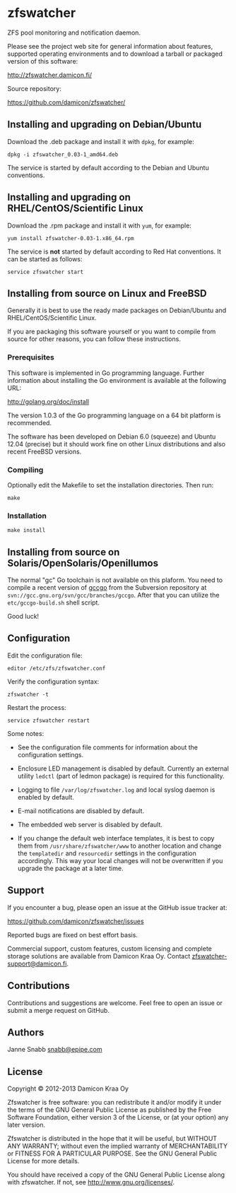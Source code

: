zfswatcher
==========

ZFS pool monitoring and notification daemon.

Please see the project web site for general information about features,
supported operating environments and to download a tarball or packaged
version of this software:

http://zfswatcher.damicon.fi/

Source repository:

https://github.com/damicon/zfswatcher/


Installing and upgrading on Debian/Ubuntu
-----------------------------------------

Download the .deb package and install it with `dpkg`, for example:

    dpkg -i zfswatcher_0.03-1_amd64.deb

The service is started by default according to the Debian and Ubuntu
conventions.


Installing and upgrading on RHEL/CentOS/Scientific Linux
--------------------------------------------------------

Download the .rpm package and install it with `yum`, for example:

    yum install zfswatcher-0.03-1.x86_64.rpm

The service is **not** started by default according to Red Hat
conventions. It can be started as follows:

    service zfswatcher start


Installing from source on Linux and FreeBSD
-------------------------------------------

Generally it is best to use the ready made packages on Debian/Ubuntu
and RHEL/CentOS/Scientific Linux.

If you are packaging this software yourself or you want to compile
from source for other reasons, you can follow these instructions.


### Prerequisites

This software is implemented in Go programming language. Further
information about installing the Go environment is available
at the following URL:

http://golang.org/doc/install

The version 1.0.3 of the Go programming language on a 64 bit platform
is recommended.

The software has been developed on Debian 6.0 (squeeze) and Ubuntu 12.04
(precise) but it should work fine on other Linux distributions and also
recent FreeBSD versions.


### Compiling

Optionally edit the Makefile to set the installation directories.
Then run:

    make


### Installation

    make install


Installing from source on Solaris/OpenSolaris/Openillumos
---------------------------------------------------------

The normal "gc" Go toolchain is not available on this plaform.
You need to compile a recent version of
[gccgo](http://golang.org/doc/install/gccgo) from the Subversion
repository at `svn://gcc.gnu.org/svn/gcc/branches/gccgo`. After that
you can utilize the `etc/gccgo-build.sh` shell script.

Good luck!


Configuration
-------------

Edit the configuration file:

    editor /etc/zfs/zfswatcher.conf

Verify the configuration syntax:

    zfswatcher -t

Restart the process:

    service zfswatcher restart

Some notes:

- See the configuration file comments for information about the configuration
  settings.

- Enclosure LED management is disabled by default. Currently an external
  utility `ledctl` (part of ledmon package) is required for this
  functionality.

- Logging to file `/var/log/zfswatcher.log` and local syslog daemon is enabled
  by default.

- E-mail notifications are disabled by default.

- The embedded web server is disabled by default.

- If you change the default web interface templates, it is best to copy them
  from `/usr/share/zfswatcher/www` to another location and change the
  `templatedir` and `resourcedir` settings in the configuration accordingly.
  This way your local changes will not be overwritten if you upgrade the
  package at a later time.


Support
-------

If you encounter a bug, please open an issue at the GitHub issue
tracker at:

https://github.com/damicon/zfswatcher/issues

Reported bugs are fixed on best effort basis.

Commercial support, custom features, custom licensing and complete
storage solutions are available from Damicon Kraa Oy. Contact
<zfswatcher-support@damicon.fi>.


Contributions
-------------

Contributions and suggestions are welcome. Feel free to open an issue
or submit a merge request on GitHub.


Authors
-------

Janne Snabb <snabb@epipe.com>


License
-------

Copyright © 2012-2013 Damicon Kraa Oy

Zfswatcher is free software: you can redistribute it and/or modify
it under the terms of the GNU General Public License as published by
the Free Software Foundation, either version 3 of the License, or
(at your option) any later version.

Zfswatcher is distributed in the hope that it will be useful,
but WITHOUT ANY WARRANTY; without even the implied warranty of
MERCHANTABILITY or FITNESS FOR A PARTICULAR PURPOSE. See the
GNU General Public License for more details.

You should have received a copy of the GNU General Public License
along with zfswatcher. If not, see <http://www.gnu.org/licenses/>.


